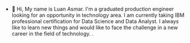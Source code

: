 - 👋 Hi, My name is Luan Asmar. I'm a graduated production engineer looking for an opportunity in technology area. I am currently taking IBM professional certification for Data Science and Data Analyst. I always like to learn new things and would like to face the challenge in a new career in the field of technology.
.

<!---
luasmar/luasmar is a ✨ special ✨ repository because its `README.md` (this file) appears on your GitHub profile.
You can click the Preview link to take a look at your changes.
--->
